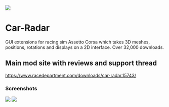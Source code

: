 <img src= https://www.racedepartment.com/attachments/aa1-jpg.266072/ />

# Car-Radar
GUI extensions for racing sim Assetto Corsa which takes 3D meshes, positions, rotations and displays on a 2D interface. 
Over 32,000 downloads.

## Main mod site with reviews and support thread

https://www.racedepartment.com/downloads/car-radar.15743/

### Screenshots

<img src =https://www.racedepartment.com/attachments/assetto-corsa-screenshot-2018-08-22-20-24-58-60-2-png.266063/ />

<img src= https://www.racedepartment.com/attachments/assetto-corsa-screenshot-2018-08-22-20-25-52-75-2-png.266062/ />
